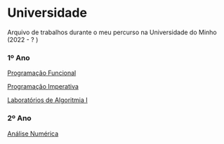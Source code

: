 # Universidade
Arquivo de trabalhos durante o meu percurso na Universidade do Minho (2022 - ? )

### 1º Ano
[Programação Funcional](https://github.com/NullaSec/Universidade/tree/main/1-ano/Programacao-Funcional)

[Programação Imperativa](https://github.com/NullaSec/Universidade/tree/main/1-ano/Programacao-Imperativa)

[Laboratórios de Algoritmia I](https://github.com/NullaSec/Universidade/tree/main/1-ano/Lab-Algoritmia1)

### 2º Ano
[Análise Numérica]()
